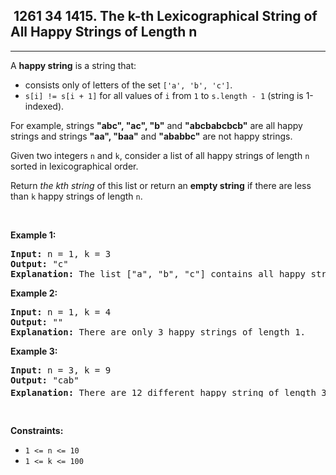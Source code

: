 <h2> 1261 34
1415. The k-th Lexicographical String of All Happy Strings of Length n</h2><hr><div><p>A <strong>happy string</strong> is a string that:</p>

<ul>
	<li>consists only of letters of the set <code>['a', 'b', 'c']</code>.</li>
	<li><code>s[i] != s[i + 1]</code> for all values of <code>i</code> from <code>1</code> to <code>s.length - 1</code> (string is 1-indexed).</li>
</ul>

<p>For example, strings <strong>"abc", "ac", "b"</strong> and <strong>"abcbabcbcb"</strong> are all happy strings and strings <strong>"aa", "baa"</strong> and <strong>"ababbc"</strong> are not happy strings.</p>

<p>Given two integers <code>n</code> and <code>k</code>, consider a list of all happy strings of length <code>n</code> sorted in lexicographical order.</p>

<p>Return <em>the kth string</em> of this list or return an <strong>empty string</strong> if there are less than <code>k</code> happy strings of length <code>n</code>.</p>

<p>&nbsp;</p>
<p><strong class="example">Example 1:</strong></p>

<pre><strong>Input:</strong> n = 1, k = 3
<strong>Output:</strong> "c"
<strong>Explanation:</strong> The list ["a", "b", "c"] contains all happy strings of length 1. The third string is "c".
</pre>

<p><strong class="example">Example 2:</strong></p>

<pre><strong>Input:</strong> n = 1, k = 4
<strong>Output:</strong> ""
<strong>Explanation:</strong> There are only 3 happy strings of length 1.
</pre>

<p><strong class="example">Example 3:</strong></p>

<pre><strong>Input:</strong> n = 3, k = 9
<strong>Output:</strong> "cab"
<strong>Explanation:</strong> There are 12 different happy string of length 3 ["aba", "abc", "aca", "acb", "bab", "bac", "bca", "bcb", "cab", "cac", "cba", "cbc"]. You will find the 9<sup>th</sup> string = "cab"
</pre>

<p>&nbsp;</p>
<p><strong>Constraints:</strong></p>

<ul>
	<li><code>1 &lt;= n &lt;= 10</code></li>
	<li><code>1 &lt;= k &lt;= 100</code></li>
</ul>
</div>